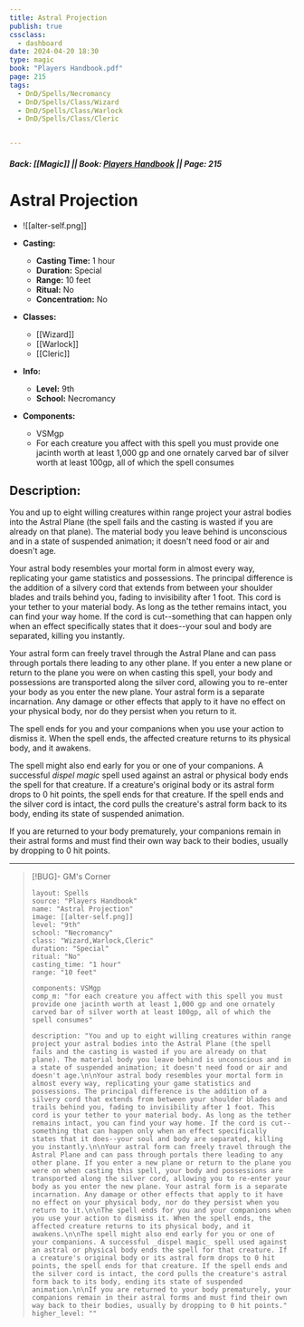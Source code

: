 ```yaml
---
title: Astral Projection
publish: true
cssclass:
  - dashboard
date: 2024-04-20 18:30
type: magic
book: "Players Handbook.pdf"
page: 215
tags:
  - DnD/Spells/Necromancy
  - DnD/Spells/Class/Wizard
  - DnD/Spells/Class/Warlock
  - DnD/Spells/Class/Cleric


---
```


##### Back: [[Magic]] || Book: [Players Handbook](https://drive.google.com/drive/folders/1O5bhpYizcIT5xxAoLOuzCRht_PVS7VSG?usp=sharing) || Page: 215

# Astral Projection
- ![[alter-self.png]]
- **Casting:**
    - **Casting Time:** 1 hour
    - **Duration:** Special
    - **Range:** 10 feet
    - **Ritual:** No
    - **Concentration:** No
- **Classes:**
    - [[Wizard]]
    - [[Warlock]]
    - [[Cleric]]

- **Info:**
    - **Level:** 9th
    - **School:** Necromancy
- **Components:**
    - VSMgp
    - For each creature you affect with this spell you must provide one jacinth worth at least 1,000 gp and one ornately carved bar of silver worth at least 100gp, all of which the spell consumes

## Description:
You and up to eight willing creatures within range project your astral bodies into the Astral Plane (the spell fails and the casting is wasted if you are already on that plane). The material body you leave behind is unconscious and in a state of suspended animation; it doesn't need food or air and doesn't age.

Your astral body resembles your mortal form in almost every way, replicating your game statistics and possessions. The principal difference is the addition of a silvery cord that extends from between your shoulder blades and trails behind you, fading to invisibility after 1 foot. This cord is your tether to your material body. As long as the tether remains intact, you can find your way home. If the cord is cut--something that can happen only when an effect specifically states that it does--your soul and body are separated, killing you instantly.

Your astral form can freely travel through the Astral Plane and can pass through portals there leading to any other plane. If you enter a new plane or return to the plane you were on when casting this spell, your body and possessions are transported along the silver cord, allowing you to re-enter your body as you enter the new plane. Your astral form is a separate incarnation. Any damage or other effects that apply to it have no effect on your physical body, nor do they persist when you return to it.

The spell ends for you and your companions when you use your action to dismiss it. When the spell ends, the affected creature returns to its physical body, and it awakens.

The spell might also end early for you or one of your companions. A successful _dispel magic_ spell used against an astral or physical body ends the spell for that creature. If a creature's original body or its astral form drops to 0 hit points, the spell ends for that creature. If the spell ends and the silver cord is intact, the cord pulls the creature's astral form back to its body, ending its state of suspended animation.

If you are returned to your body prematurely, your companions remain in their astral forms and must find their own way back to their bodies, usually by dropping to 0 hit points.



---

> [!BUG]- GM's Corner
>
> ```statblock
> layout: Spells
> source: "Players Handbook"
> name: "Astral Projection"
> image: [[alter-self.png]]
> level: "9th"
> school: "Necromancy"
> class: "Wizard,Warlock,Cleric"
> duration: "Special"
> ritual: "No"
> casting_time: "1 hour"
> range: "10 feet"
>
> components: VSMgp
> comp_m: "for each creature you affect with this spell you must provide one jacinth worth at least 1,000 gp and one ornately carved bar of silver worth at least 100gp, all of which the spell consumes"
>
> description: "You and up to eight willing creatures within range project your astral bodies into the Astral Plane (the spell fails and the casting is wasted if you are already on that plane). The material body you leave behind is unconscious and in a state of suspended animation; it doesn't need food or air and doesn't age.\n\nYour astral body resembles your mortal form in almost every way, replicating your game statistics and possessions. The principal difference is the addition of a silvery cord that extends from between your shoulder blades and trails behind you, fading to invisibility after 1 foot. This cord is your tether to your material body. As long as the tether remains intact, you can find your way home. If the cord is cut--something that can happen only when an effect specifically states that it does--your soul and body are separated, killing you instantly.\n\nYour astral form can freely travel through the Astral Plane and can pass through portals there leading to any other plane. If you enter a new plane or return to the plane you were on when casting this spell, your body and possessions are transported along the silver cord, allowing you to re-enter your body as you enter the new plane. Your astral form is a separate incarnation. Any damage or other effects that apply to it have no effect on your physical body, nor do they persist when you return to it.\n\nThe spell ends for you and your companions when you use your action to dismiss it. When the spell ends, the affected creature returns to its physical body, and it awakens.\n\nThe spell might also end early for you or one of your companions. A successful _dispel magic_ spell used against an astral or physical body ends the spell for that creature. If a creature's original body or its astral form drops to 0 hit points, the spell ends for that creature. If the spell ends and the silver cord is intact, the cord pulls the creature's astral form back to its body, ending its state of suspended animation.\n\nIf you are returned to your body prematurely, your companions remain in their astral forms and must find their own way back to their bodies, usually by dropping to 0 hit points."
> higher_level: ""
> ```
